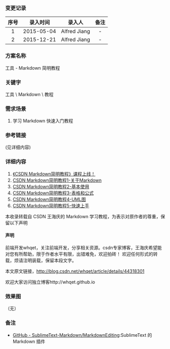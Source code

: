 ### 变更记录

| 序号 | 录入时间 | 录入人 | 备注 |
|:--------:|:--------:|:--------:|:--------:|
| 1 | 2015-05-04 | Alfred Jiang | - |
| 2 | 2015-12-21 | Alfred Jiang | - |

### 方案名称

工具 - Markdown 简明教程

### 关键字

工具 \ Markdown \ 教程

### 需求场景

1. 学习 Markdown 快速入门教程

### 参考链接
(见详细内容)

### 详细内容

1. [《CSDN Markdown简明教程》课程上线！](http://blog.csdn.net/whqet/article/details/44900145)
2. [CSDN Markdown简明教程1-关于Markdown](http://blog.csdn.net/whqet/article/details/44274215)
3. [CSDN Markdown简明教程2-基本使用](http://blog.csdn.net/whqet/article/details/44274999)
4. [CSDN Markdown简明教程3-表格和公式](http://blog.csdn.net/whqet/article/details/44277965)
5. [CSDN Markdown简明教程4-UML图](http://blog.csdn.net/whqet/article/details/44281463)
6. [CSDN Markdown简明教程5-快速上手](http://blog.csdn.net/whqet/article/details/44318301)

本收录转载自 CSDN 王海庆的 Markdown 学习教程，为表示对原作者的尊重，保留以下声明

#### 声明

前端开发whqet，关注前端开发，分享相关资源。csdn专家博客，王海庆希望能对您有所帮助，限于作者水平有限，出错难免，欢迎拍砖！
欢迎任何形式的转载，烦请注明装载，保留本段文字。

本文原文链接，http://blog.csdn.net/whqet/article/details/44318301

欢迎大家访问独立博客http://whqet.github.io

### 效果图
（无）

### 备注

* [GitHub - SublimeText-Markdown/MarkdownEditing](https://github.com/SublimeText-Markdown/MarkdownEditing):SublimeText 的 Markdown 插件
